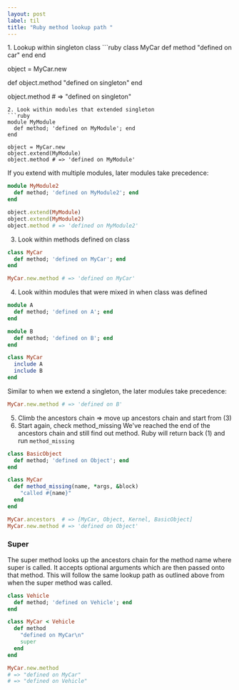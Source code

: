 ```yaml
---
layout: post
label: til
title: "Ruby method lookup path "
---
```


<p>
  
</p>
1. Lookup within singleton class
```ruby
class MyCar
  def method
    "defined on car"
  end
end

object = MyCar.new

def object.method
  "defined on singleton"
end

object.method # => "defined on singleton"
```
2. Look within modules that extended singleton 
```ruby 
module MyModule
  def method; 'defined on MyModule'; end
end

object = MyCar.new
object.extend(MyModule)
object.method # => 'defined on MyModule'
```
If you extend with multiple modules, later modules take precedence:
```ruby
module MyModule2
  def method; 'defined on MyModule2'; end
end

object.extend(MyModule)
object.extend(MyModule2)
object.method # => 'defined on MyModule2' 
```
3. Look within methods defined on class 
```ruby 
class MyCar
  def method; 'defined on MyCar'; end
end

MyCar.new.method # => 'defined on MyCar'
```
4. Look within modules that were mixed in when class was defined 
```ruby
module A
  def method; 'defined on A'; end
end

module B
  def method; 'defined on B'; end
end

class MyCar
  include A
  include B
end 
```
Similar to when we extend a singleton, the later modules take precedence:
```ruby
MyCar.new.method # => 'defined on B' 
```
5. Climb the ancestors chain
=> move up ancestors chain and start from (3)
6. Start again, check method_missing
We've reached the end of the ancestors chain and still find out method. Ruby will return back (1) and run `method_missing`
```ruby
class BasicObject
  def method; 'defined on Object'; end
end

class MyCar
  def method_missing(name, *args, &block)
    "called #{name}"
  end
end

MyCar.ancestors  # => [MyCar, Object, Kernel, BasicObject] 
MyCar.new.method # => 'defined on Object'
```
### Super 
The super method looks up the ancestors chain for the method name where super is called. It accepts optional arguments which are then passed onto that method. This will follow the same lookup path as outlined above from when the super method was called.
```ruby
class Vehicle
  def method; 'defined on Vehicle'; end
end

class MyCar < Vehicle
  def method
    "defined on MyCar\n"
    super
  end
end

MyCar.new.method
# => "defined on MyCar"
# => "defined on Vehicle"
```

